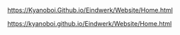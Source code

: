 https://Kyanoboi.Github.io/Eindwerk/Website/Home.html


https://kyanoboi.github.io/Eindwerk/Website/Home.html
